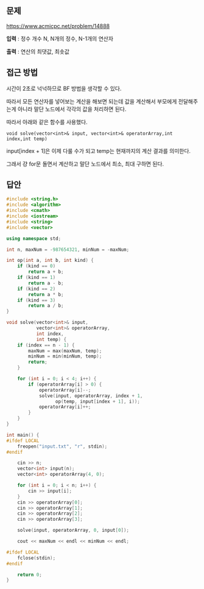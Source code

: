 
## 문제
https://www.acmicpc.net/problem/14888

**입력** : 정수 개수 N, N개의 정수, N-1개의 연산자

**출력** : 연산의 최댓값, 최솟값

## 접근 방법
시간이 2초로 넉넉하므로 BF 방법을 생각할 수 있다.

따라서 모든 연산자를 넣어보는 계산을 해보면 되는데 값을 계산해서 부모에게 전달해주는게 아니라 말단 노드에서 각각의 값을 처리하면 된다.

따라서 아래와 같은 함수를 사용했다.

`void solve(vector<int>& input, vector<int>& operatorArray,int index,int temp) `

input[index + 1]은 이제 다룰 수가 되고 temp는 현재까지의 계산 결과를 의미한다.

그래서 걍 for문 돌면서 계산하고 말단 노드에서 최소, 최대 구하면 된다.

## 답안
```c++
#include <string.h>
#include <algorithm>
#include <cmath>
#include <iostream>
#include <string>
#include <vector>

using namespace std;

int n, maxNum = -987654321, minNum = -maxNum;

int op(int a, int b, int kind) {
    if (kind == 0)
        return a + b;
    if (kind == 1)
        return a - b;
    if (kind == 2)
        return a * b;
    if (kind == 3)
        return a / b;
}

void solve(vector<int>& input,
           vector<int>& operatorArray,
           int index,
           int temp) {
    if (index == n - 1) {
        maxNum = max(maxNum, temp);
        minNum = min(minNum, temp);
        return;
    }

    for (int i = 0; i < 4; i++) {
        if (operatorArray[i] > 0) {
            operatorArray[i]--;
            solve(input, operatorArray, index + 1,
                  op(temp, input[index + 1], i));
            operatorArray[i]++;
        }
    }
}

int main() {
#ifdef LOCAL
    freopen("input.txt", "r", stdin);
#endif

    cin >> n;
    vector<int> input(n);
    vector<int> operatorArray(4, 0);

    for (int i = 0; i < n; i++) {
        cin >> input[i];
    }
    cin >> operatorArray[0];
    cin >> operatorArray[1];
    cin >> operatorArray[2];
    cin >> operatorArray[3];

    solve(input, operatorArray, 0, input[0]);

    cout << maxNum << endl << minNum << endl;

#ifdef LOCAL
    fclose(stdin);
#endif

    return 0;
}
```
